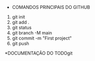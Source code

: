 * COMANDOS PRINCIPAIS DO GITHUB
1. git init
2. git add .
3. git status
4. git branch -M main
5. git commit -m "First project"
6. git push

*DOCUMENTAÇÃO DO TODOgit
